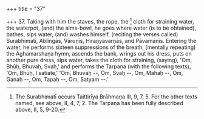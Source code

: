 +++
title = "37"

+++
37. Taking with him the staves, the rope, the [^18]  cloth for straining water, the waterpot, (and) the alms-bowl, he goes where water (is to be obtained), bathes, sips water, (and) washes himself, (reciting the verses called) Surabhimatī, Abliṅgās, Vāruṇīs, Hiraṇyavarṇās, and Pāvamānīs. Entering the water, he performs sixteen suppressions of the breath, (mentally repeating) the Aghamarshaṇa hymn, ascends the bank, wrings out his dress, puts on another pure dress, sips water, takes the cloth for straining, (saying), 'Om, Bhūḥ, Bhuvaḥ, Svaḥ,' and performs the Tarpaṇa (with the following texts), 'Om, Bhūḥ, I satiate,' 'Om, Bhuvaḥ --, Om, Svaḥ --, Om, Mahaḥ --, Om, Ganaḥ --, Om, Tapaḥ --, Om, Satyam --.'


[^18]:  The Surabhimatī occurs Taittirīya Brāhmaṇa III, 9, 7, 5. For the other texts named, see above, II, 4, 7, 2. The Tarpaṇa has been fully described above, II, 5, 9-20.
